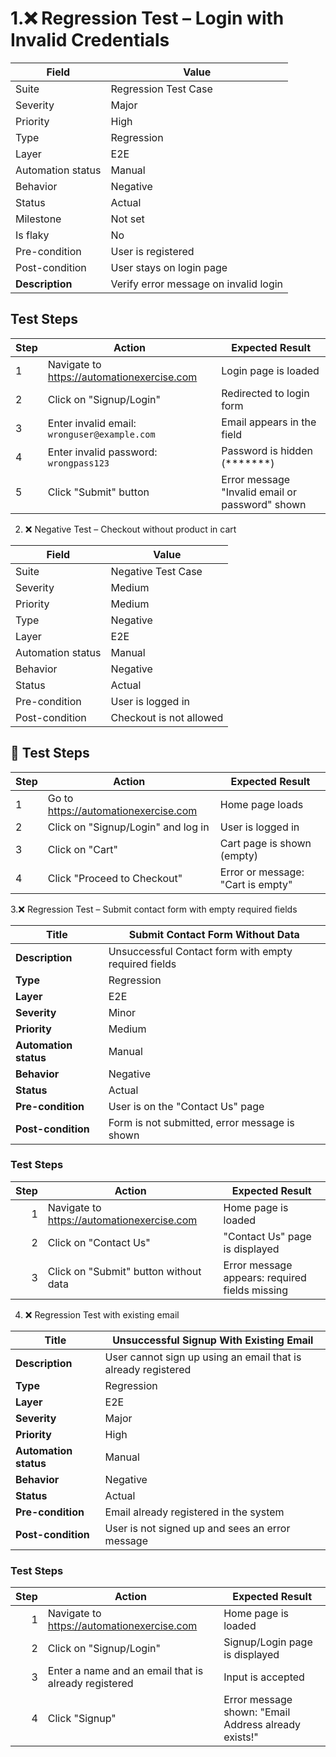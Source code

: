 # 1.❌ Regression Test – Login with Invalid Credentials

| Field              | Value                                 |
|--------------------|-------------------------------------|
| Suite              | Regression Test Case                 |
| Severity           | Major                               |
| Priority           | High                                |
| Type               | Regression                         |
| Layer              | E2E                                |
| Automation status   | Manual                             |
| Behavior           | Negative                           |
| Status             | Actual                             |
| Milestone          | Not set                           |
| Is flaky           | No                                |
| Pre-condition      | User is registered                  |
| Post-condition     | User stays on login page            |
| **Description**    | Verify error message on invalid login |

## Test Steps

| Step | Action                                            | Expected Result                               |
|-------|-------------------------------------------------|-----------------------------------------------|
| 1     | Navigate to https://automationexercise.com       | Login page is loaded                          |
| 2     | Click on "Signup/Login"                           | Redirected to login form                      |
| 3     | Enter invalid email: `wronguser@example.com`     | Email appears in the field                    |
| 4     | Enter invalid password: `wrongpass123`            | Password is hidden (*******)                  |
| 5     | Click "Submit" button                             | Error message "Invalid email or password" shown |




2. ❌ Negative Test – Checkout without product in cart

| Field             | Value                           |
|------------------|----------------------------------|
| Suite            | Negative Test Case              |
| Severity         | Medium                          |
| Priority         | Medium                          |
| Type             | Negative                        |
| Layer            | E2E                             |
| Automation status| Manual                          |
| Behavior         | Negative                        |
| Status           | Actual                          |
| Pre-condition    | User is logged in               |
| Post-condition   | Checkout is not allowed         |

## 🧪 Test Steps

| Step | Action                                              | Expected Result                               |
|------|-----------------------------------------------------|-----------------------------------------------|
| 1    | Go to https://automationexercise.com                | Home page loads                               |
| 2    | Click on "Signup/Login" and log in                  | User is logged in                             |
| 3    | Click on "Cart"                                     | Cart page is shown (empty)                    |
| 4    | Click "Proceed to Checkout"                         | Error or message: "Cart is empty"             |


3.❌ Regression Test – Submit contact form with empty required fields

| **Title**             | Submit Contact Form Without Data                      |
|----------------------|--------------------------------------------------------|
| **Description**       | Unsuccessful Contact form with empty required fields  |
| **Type**              | Regression                                             |
| **Layer**             | E2E                                                    |
| **Severity**          | Minor                                                  |
| **Priority**          | Medium                                                 |
| **Automation status** | Manual                                                 |
| **Behavior**          | Negative                                               |
| **Status**            | Actual                                                 |
| **Pre-condition**     | User is on the "Contact Us" page                       |
| **Post-condition**    | Form is not submitted, error message is shown          |

### Test Steps

| **Step** | **Action**                                | **Expected Result**                             |
|---------:|--------------------------------------------|-------------------------------------------------|
| 1        | Navigate to https://automationexercise.com | Home page is loaded                             |
| 2        | Click on "Contact Us"                      | "Contact Us" page is displayed                   |
| 3        | Click on "Submit" button without data      | Error message appears: required fields missing  |



4. ❌ Regression Test with existing email

   
| **Title**             | Unsuccessful Signup With Existing Email              |
|----------------------|-------------------------------------------------------|
| **Description**       | User cannot sign up using an email that is already registered |
| **Type**              | Regression                                            |
| **Layer**             | E2E                                                   |
| **Severity**          | Major                                                 |
| **Priority**          | High                                                  |
| **Automation status** | Manual                                                |
| **Behavior**          | Negative                                              |
| **Status**            | Actual                                                |
| **Pre-condition**     | Email already registered in the system                |
| **Post-condition**    | User is not signed up and sees an error message       |

### Test Steps

| **Step** | **Action**                                         | **Expected Result**                                      |
|---------:|-----------------------------------------------------|----------------------------------------------------------|
| 1        | Navigate to https://automationexercise.com          | Home page is loaded                                      |
| 2        | Click on "Signup/Login"                             | Signup/Login page is displayed                           |
| 3        | Enter a name and an email that is already registered | Input is accepted                                        |
| 4        | Click "Signup"                                      | Error message shown: "Email Address already exists!"     |
